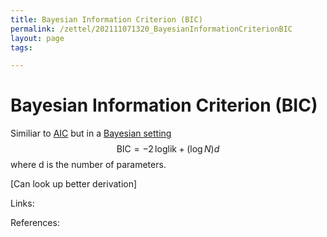 ```yaml
---
title: Bayesian Information Criterion (BIC)
permalink: /zettel/202111071320_BayesianInformationCriterionBIC
layout: page
tags: 

---
```

# Bayesian Information Criterion (BIC)

Similiar to [AIC](202101021446_akaikeInformationCriterionAIC) but in a [Bayesian setting](202101161711_bayesianInference)
$$
\mathrm{BIC} = - 2 \, \mathrm{loglik} + (\log N ) d
$$
where d is the number of parameters.

[Can look up better derivation]

Links: 

References: 


